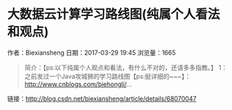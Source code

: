 # 大数据云计算学习路线图(纯属个人看法和观点)
作者：Biexiansheng
日期：2017-03-29 19:45
浏览量：1665
> 简介：【ps:以下纯属个人观点和看法，有什么不对的，还请多多指教。】
1：之前发过一个Java攻城狮的学习路线图【ps:挺详细的~~~】：http://www.cnblogs.com/biehongli/...

 链接：http://blog.csdn.net/biexiansheng/article/details/68070047
